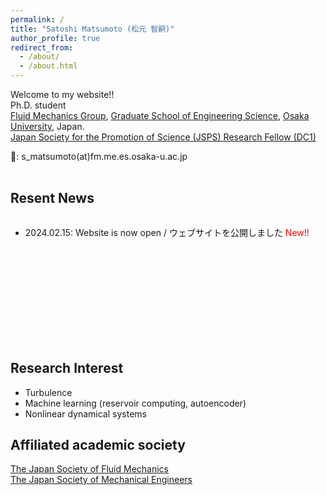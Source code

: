 ```yaml
---
permalink: /
title: "Satoshi Matsumoto (松元 智嗣)"
author_profile: true
redirect_from:
  - /about/
  - /about.html
---
```



Welcome to my website!! <br>
Ph.D. student <br>
[Fluid Mechanics Group](https://fm.me.es.osaka-u.ac.jp/en/), [Graduate School of Engineering Science](https://www.es.osaka-u.ac.jp/en/), [Osaka University](https://www.osaka-u.ac.jp/en), Japan. <br>
[Japan Society for the Promotion of Science (JSPS) Research Fellow (DC1)](https://www.jsps.go.jp/english/e-pd/index.html) <br>

📧: s_matsumoto(at)fm.me.es.osaka-u.ac.jp
<p style="margin-bottom: -1em; "></p>
<br>

## Resent News
<div style="width: 100%; height: 200px; overflow-y: scroll; border: none">
    <ul>
        <li>2024.02.15: Website is now open / ウェブサイトを公開しました <font color=#ff0000> New!! </font></li>
    </ul>
</div>

## Research Interest
* Turbulence
* Machine learning (reservoir computing, autoencoder)
* Nonlinear dynamical systems

## Affiliated academic society
[The Japan Society of Fluid Mechanics](https://www.nagare.or.jp/en/index.html) <br>
[The Japan Society of Mechanical Engineers](https://www.jsme.or.jp/english/)